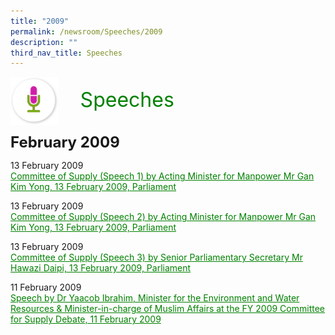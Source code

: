 ```yaml
---
title: "2009"
permalink: /newsroom/Speeches/2009
description: ""
third_nav_title: Speeches
---
```


<img class="MicIcon" src="/images/icons/ico_speeches.png" align="left">
<br><font align="center" color="green" size="+3">&nbsp;&nbsp;&nbsp;&nbsp;Speeches</font><br><br><br>
<font size="+2"><b>February 2009</b></font><br>

13 February 2009<br>
<a class="hyperlink" href="http://www.ssg-wsg.gov.sg/speeches/13_Feb_2009.html">Committee of Supply (Speech 1) by Acting Minister for Manpower Mr Gan Kim Yong, 13 February 2009, Parliament</a>
<style>
img.MicIcon {
  height: 15%;
  width: 15%;
}
a.hyperlink {
	color:green;
	}
	  }
a.hyperlink:hover {
    color:MediumVioletRed;
}
</style>

13 February 2009<br>
<a class="hyperlink" href="http://www.ssg-wsg.gov.sg/speeches/13_Feb_20091.html">Committee of Supply (Speech 2) by Acting Minister for Manpower Mr Gan Kim Yong, 13 February 2009, Parliament</a>
<style>
img.MicIcon {
  height: 15%;
  width: 15%;
}
a.hyperlink {
	color:green;
	}
	  }
a.hyperlink:hover {
    color:MediumVioletRed;
}
</style>

13 February 2009<br>
<a class="hyperlink" href="https://www.ssg-wsg.gov.sg/speeches/13_Feb_20092.html">Committee of Supply (Speech 3) by Senior Parliamentary Secretary Mr Hawazi Daipi, 13 February 2009, Parliament</a>
<style>
img.MicIcon {
  height: 15%;
  width: 15%;
}
a.hyperlink {
	color:green;
	}
	  }
a.hyperlink:hover {
    color:MediumVioletRed;
}
</style>

11 February 2009<br>
<a class="hyperlink" href="http://www.ssg-wsg.gov.sg/speeches/11_Feb_20091.html">Speech by Dr Yaacob Ibrahim, Minister for the Environment and Water Resources & Minister-in-charge of Muslim Affairs at the FY 2009 Committee for Supply Debate, 11 February 2009</a>
<style>
img.MicIcon {
  height: 15%;
  width: 15%;
}
a.hyperlink {
	color:green;
	}
	  }
a.hyperlink:hover {
    color:MediumVioletRed;
}
</style>